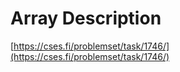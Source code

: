 # Array Description

[https://cses.fi/problemset/task/1746/](https://cses.fi/problemset/task/1746/)
